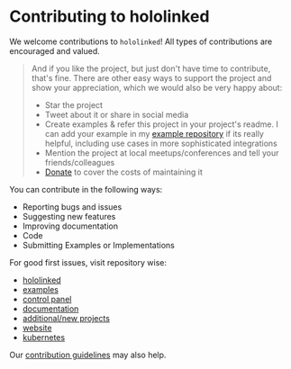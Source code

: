 # Contributing to hololinked

We welcome contributions to `hololinked`! All types of contributions are encouraged and valued.

> And if you like the project, but just don't have time to contribute, that's fine. There are other easy ways to support the project and show your appreciation, which we would also be very happy about:
>
> - Star the project
> - Tweet about it or share in social media
> - Create examples & refer this project in your project's readme. I can add your example in my [example repository](https://github.com/VigneshVSV/hololinked-examples) if its really helpful, including use cases in more sophisticated integrations
> - Mention the project at local meetups/conferences and tell your friends/colleagues
> - [Donate](https://github.com/sponsors/VigneshVSV) to cover the costs of maintaining it

You can contribute in the following ways:

- Reporting bugs and issues
- Suggesting new features
- Improving documentation
- Code
- Submitting Examples or Implementations

For good first issues, visit repository wise:

- [hololinked](https://github.com/hololinked-dev/hololinked/issues?q=is%3Aissue%20state%3Aopen%20label%3A%22good%20first%20issue%22)
- [examples](https://github.com/hololinked-dev/examples/issues?q=is%3Aissue%20state%3Aopen%20label%3A%22good%20first%20issue%22)
- [control panel](https://github.com/hololinked-dev/thing-control-panel/issues?q=is%3Aissue%20state%3Aopen%20label%3A%22good%20first%20issue%22)
- [documentation](https://github.com/hololinked-dev/docs-v2/issues?q=is%3Aissue%20state%3Aopen%20label%3A%22good%20first%20issue%22)
- [additional/new projects](https://github.com/hololinked-dev/.github/issues)
- [website](https://github.com/hololinked-dev/website/issues?q=is%3Aissue%20state%3Aopen%20label%3A%22good%20first%20issue%22)
- [kubernetes](https://github.com/hololinked-dev/vps-kubernetes-cluster/issues?q=is%3Aissue%20state%3Aopen%20label%3A%22good%20first%20issue%22)

Our [contribution guidelines](https://github.com/hololinked-dev/hololinked/blob/main/CONTRIBUTING.md) may also help.
